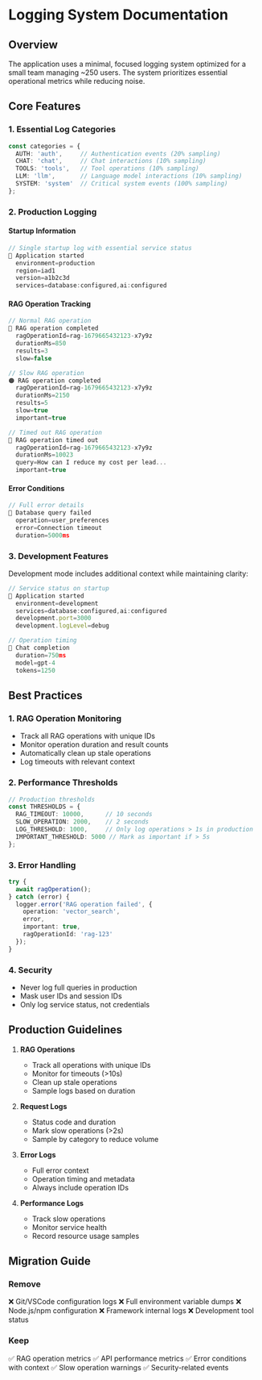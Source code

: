 # Logging System Documentation

## Overview

The application uses a minimal, focused logging system optimized for a small team managing ~250 users. The system prioritizes essential operational metrics while reducing noise.

## Core Features

### 1. Essential Log Categories
```typescript
const categories = {
  AUTH: 'auth',     // Authentication events (20% sampling)
  CHAT: 'chat',     // Chat interactions (10% sampling)
  TOOLS: 'tools',   // Tool operations (10% sampling)
  LLM: 'llm',       // Language model interactions (10% sampling)
  SYSTEM: 'system'  // Critical system events (100% sampling)
};
```

### 2. Production Logging

#### Startup Information
```typescript
// Single startup log with essential service status
🔵 Application started
  environment=production
  region=iad1
  version=a1b2c3d
  services=database:configured,ai:configured
```

#### RAG Operation Tracking
```typescript
// Normal RAG operation
🔵 RAG operation completed
  ragOperationId=rag-1679665432123-x7y9z
  durationMs=850
  results=3
  slow=false

// Slow RAG operation
🟠 RAG operation completed
  ragOperationId=rag-1679665432123-x7y9z
  durationMs=2150
  results=5
  slow=true
  important=true

// Timed out RAG operation
🔴 RAG operation timed out
  ragOperationId=rag-1679665432123-x7y9z
  durationMs=10023
  query=How can I reduce my cost per lead...
  important=true
```

#### Error Conditions
```typescript
// Full error details
🔴 Database query failed
  operation=user_preferences
  error=Connection timeout
  duration=5000ms
```

### 3. Development Features

Development mode includes additional context while maintaining clarity:

```typescript
// Service status on startup
🔵 Application started
  environment=development
  services=database:configured,ai:configured
  development.port=3000
  development.logLevel=debug

// Operation timing
🔵 Chat completion
  duration=750ms
  model=gpt-4
  tokens=1250
```

## Best Practices

### 1. RAG Operation Monitoring
- Track all RAG operations with unique IDs
- Monitor operation duration and result counts
- Automatically clean up stale operations
- Log timeouts with relevant context

### 2. Performance Thresholds
```typescript
// Production thresholds
const THRESHOLDS = {
  RAG_TIMEOUT: 10000,      // 10 seconds
  SLOW_OPERATION: 2000,    // 2 seconds
  LOG_THRESHOLD: 1000,     // Only log operations > 1s in production
  IMPORTANT_THRESHOLD: 5000 // Mark as important if > 5s
};
```

### 3. Error Handling
```typescript
try {
  await ragOperation();
} catch (error) {
  logger.error('RAG operation failed', {
    operation: 'vector_search',
    error,
    important: true,
    ragOperationId: 'rag-123'
  });
}
```

### 4. Security
- Never log full queries in production
- Mask user IDs and session IDs
- Only log service status, not credentials

## Production Guidelines

1. **RAG Operations**
   - Track all operations with unique IDs
   - Monitor for timeouts (>10s)
   - Clean up stale operations
   - Sample logs based on duration

2. **Request Logs**
   - Status code and duration
   - Mark slow operations (>2s)
   - Sample by category to reduce volume

3. **Error Logs**
   - Full error context
   - Operation timing and metadata
   - Always include operation IDs

4. **Performance Logs**
   - Track slow operations
   - Monitor service health
   - Record resource usage samples

## Migration Guide

### Remove
❌ Git/VSCode configuration logs
❌ Full environment variable dumps
❌ Node.js/npm configuration
❌ Framework internal logs
❌ Development tool status

### Keep
✅ RAG operation metrics
✅ API performance metrics
✅ Error conditions with context
✅ Slow operation warnings
✅ Security-related events
